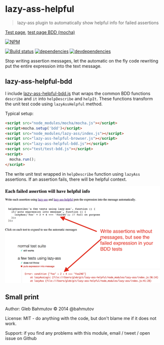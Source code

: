 # lazy-ass-helpful

> lazy-ass plugin to automatically show helpful info for failed assertions

[Test page](http://glebbahmutov.com/lazy-ass-helpful/),
[test page BDD (mocha)](http://glebbahmutov.com/lazy-ass-helpful/index-mocha.html)

[![NPM][lazy-ass-helpful-icon]][lazy-ass-helpful-url]

[![Build status][lazy-ass-helpful-ci-image]][lazy-ass-helpful-ci-url]
[![dependencies][lazy-ass-helpful-dependencies-image]][lazy-ass-helpful-dependencies-url]
[![devdependencies][lazy-ass-helpful-devdependencies-image]][lazy-ass-helpful-devdependencies-url]

Stop writing assertion messages, let the automatic on the fly code rewriting
put the entire expression into the text message.

## lazy-ass-helpful-bdd

I include [lazy-ass-helpful-bdd.js](lazy-ass-helpful-bdd.js) that wraps the common BDD
functions `describe` and `it` into `helpDescribe` and `helpIt`. These functions
transform the unit test code using `lazyAssHelpful` method.

Typical setup:

```html
<script src="node_modules/mocha/mocha.js"></script>
<script>mocha.setup('bdd')</script>
<script src="node_modules/lazy-ass/index.js"></script>
<script src="lazy-ass-helpful-browser.js"></script>
<script src="lazy-ass-helpful-bdd.js"></script>
<script src="test/test-bdd.js"></script>
<script>
  mocha.run();
</script>
```

The write unit test wrapped in `helpDescribe` function using `lazyAss` assertions.
If an assertion fails, there will be helpful context.

![lazy-ass-helpful-bdd](images/lazy-ass-helpful-bdd.png)

## Small print

Author: Gleb Bahmutov &copy; 2014 @bahmutov

License: MIT - do anything with the code, but don't blame me if it does not work.

Support: if you find any problems with this module, email / tweet / open issue on Github

[lazy-ass-helpful-icon]: https://nodei.co/npm/lazy-ass-helpful.png?downloads=true
[lazy-ass-helpful-url]: https://npmjs.org/package/lazy-ass-helpful
[lazy-ass-helpful-ci-image]: https://travis-ci.org/bahmutov/lazy-ass-helpful.png?branch=master
[lazy-ass-helpful-ci-url]: https://travis-ci.org/bahmutov/lazy-ass-helpful
[lazy-ass-helpful-dependencies-image]: https://david-dm.org/bahmutov/lazy-ass-helpful.png
[lazy-ass-helpful-dependencies-url]: https://david-dm.org/bahmutov/lazy-ass-helpful
[lazy-ass-helpful-devdependencies-image]: https://david-dm.org/bahmutov/lazy-ass-helpful/dev-status.png
[lazy-ass-helpful-devdependencies-url]: https://david-dm.org/bahmutov/lazy-ass-helpful#info=devDependencies
[endorse-image]: https://api.coderwall.com/bahmutov/endorsecount.png
[endorse-url]: https://coderwall.com/bahmutov
